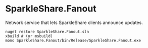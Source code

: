 # SparkleShare.Fanout

Network service that lets SparkleShare clients announce updates.

```shell
nuget restore SparkleShare.Fanout.sln
xbuild # (or msbuild)
mono SparkleShare.Fanout/bin/Release/SparkleShare.Fanout.exe
```

